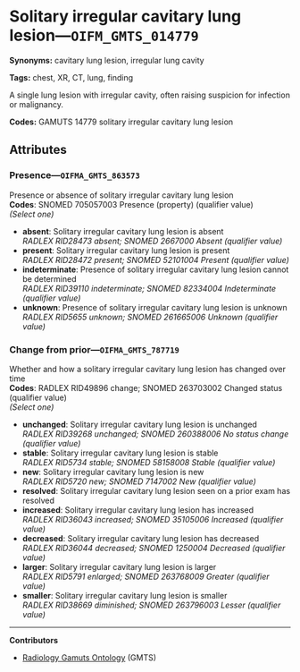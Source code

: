 # Solitary irregular cavitary lung lesion—`OIFM_GMTS_014779`

**Synonyms:** cavitary lung lesion, irregular lung cavity

**Tags:** chest, XR, CT, lung, finding

A single lung lesion with irregular cavity, often raising suspicion for infection or malignancy.

**Codes:** GAMUTS 14779 solitary irregular cavitary lung lesion

## Attributes

### Presence—`OIFMA_GMTS_863573`

Presence or absence of solitary irregular cavitary lung lesion  
**Codes**: SNOMED 705057003 Presence (property) (qualifier value)  
*(Select one)*

- **absent**: Solitary irregular cavitary lung lesion is absent  
_RADLEX RID28473 absent; SNOMED 2667000 Absent (qualifier value)_
- **present**: Solitary irregular cavitary lung lesion is present  
_RADLEX RID28472 present; SNOMED 52101004 Present (qualifier value)_
- **indeterminate**: Presence of solitary irregular cavitary lung lesion cannot be determined  
_RADLEX RID39110 indeterminate; SNOMED 82334004 Indeterminate (qualifier value)_
- **unknown**: Presence of solitary irregular cavitary lung lesion is unknown  
_RADLEX RID5655 unknown; SNOMED 261665006 Unknown (qualifier value)_

### Change from prior—`OIFMA_GMTS_787719`

Whether and how a solitary irregular cavitary lung lesion has changed over time  
**Codes**: RADLEX RID49896 change; SNOMED 263703002 Changed status (qualifier value)  
*(Select one)*

- **unchanged**: Solitary irregular cavitary lung lesion is unchanged  
_RADLEX RID39268 unchanged; SNOMED 260388006 No status change (qualifier value)_
- **stable**: Solitary irregular cavitary lung lesion is stable  
_RADLEX RID5734 stable; SNOMED 58158008 Stable (qualifier value)_
- **new**: Solitary irregular cavitary lung lesion is new  
_RADLEX RID5720 new; SNOMED 7147002 New (qualifier value)_
- **resolved**: Solitary irregular cavitary lung lesion seen on a prior exam has resolved  
- **increased**: Solitary irregular cavitary lung lesion has increased  
_RADLEX RID36043 increased; SNOMED 35105006 Increased (qualifier value)_
- **decreased**: Solitary irregular cavitary lung lesion has decreased  
_RADLEX RID36044 decreased; SNOMED 1250004 Decreased (qualifier value)_
- **larger**: Solitary irregular cavitary lung lesion is larger  
_RADLEX RID5791 enlarged; SNOMED 263768009 Greater (qualifier value)_
- **smaller**: Solitary irregular cavitary lung lesion is smaller  
_RADLEX RID38669 diminished; SNOMED 263796003 Lesser (qualifier value)_

---

**Contributors**

- [Radiology Gamuts Ontology](https://gamuts.net/) (GMTS)